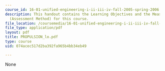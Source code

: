 ```yaml
---
course_id: 16-01-unified-engineering-i-ii-iii-iv-fall-2005-spring-2006
description: This handout contains the Learning Objectives and the Measurable Outcomes
  (Assessment Method) for this course.
file_location: /coursemedia/16-01-unified-engineering-i-ii-iii-iv-fall-2005-spring-2006/074acec517d2ba392fa965b4bb34eb49_PROPULSION_lo.pdf
file_type: application/pdf
layout: pdf
title: PROPULSION_lo.pdf
type: course
uid: 074acec517d2ba392fa965b4bb34eb49

---
```

None